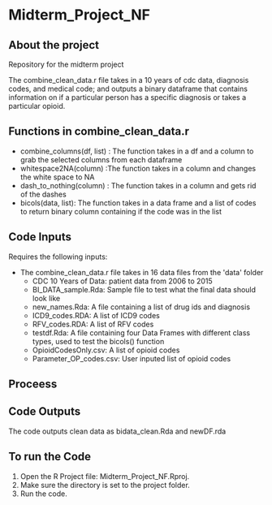 # Midterm_Project_NF


## About the project

Repository for the midterm project

The combine_clean_data.r file takes in a 10 years of cdc data, diagnosis codes, and medical code; and outputs a binary dataframe that contains information on if a particular person has a specific diagnosis or takes a particular opioid.

## Functions in combine_clean_data.r 

 - combine_columns(df, list) : The function takes in a df and a column to grab the selected columns from each dataframe
 - whitespace2NA(column) :The function takes in a column and changes the white space to NA
 - dash_to_nothing(column) : The function takes in a column and gets rid of the dashes
 - bicols(data, list): The function takes in a data frame and a list of codes to return binary column containing if the code was in the list

## Code Inputs

Requires the following inputs: 

 - The combine_clean_data.r file takes in 16 data files from the 'data' folder
    - CDC 10 Years of Data: patient data from 2006 to 2015
    - BI_DATA_sample.Rda: Sample file to test what the final data should look like
    - new_names.Rda: A file containing a list of drug ids and diagnosis
    - ICD9_codes.RDA: A list of ICD9 codes
    - RFV_codes.RDA: A list of RFV codes
    - testdf.Rda: A file containing four Data Frames with different class types, used to test the bicols() function
    - OpioidCodesOnly.csv: A list of opioid codes
    - Parameter_OP_codes.csv: User inputed list of opioid codes
    
## Proceess

## Code Outputs

The code outputs clean data as bidata_clean.Rda and newDF.rda

## To run the Code

 1. Open the R Project file: Midterm_Project_NF.Rproj. 
 2. Make sure the directory is set to the project folder.
 3. Run the code.
 
